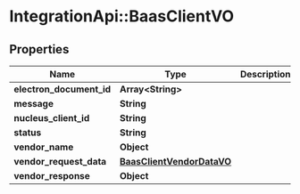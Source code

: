 # IntegrationApi::BaasClientVO

## Properties
Name | Type | Description | Notes
------------ | ------------- | ------------- | -------------
**electron_document_id** | **Array&lt;String&gt;** |  | [optional] 
**message** | **String** |  | [optional] 
**nucleus_client_id** | **String** |  | [optional] 
**status** | **String** |  | [optional] 
**vendor_name** | **Object** |  | [optional] 
**vendor_request_data** | [**BaasClientVendorDataVO**](BaasClientVendorDataVO.md) |  | [optional] 
**vendor_response** | **Object** |  | [optional] 


